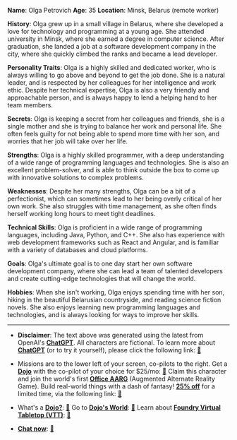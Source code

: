 **Name**: Olga Petrovich
**Age**: 35
**Location**: Minsk, Belarus (remote worker)

**History**: Olga grew up in a small village in Belarus, where she developed a love for technology and programming at a young age. She attended university in Minsk, where she earned a degree in computer science. After graduation, she landed a job at a software development company in the city, where she quickly climbed the ranks and became a lead developer.

**Personality Traits**: Olga is a highly skilled and dedicated worker, who is always willing to go above and beyond to get the job done. She is a natural leader, and is respected by her colleagues for her intelligence and work ethic. Despite her technical expertise, Olga is also a very friendly and approachable person, and is always happy to lend a helping hand to her team members.

**Secrets**: Olga is keeping a secret from her colleagues and friends, she is a single mother and she is trying to balance her work and personal life. She often feels guilty for not being able to spend more time with her son, and worries that her job will take over her life.

**Strengths**: Olga is a highly skilled programmer, with a deep understanding of a wide range of programming languages and technologies. She is also an excellent problem-solver, and is able to think outside the box to come up with innovative solutions to complex problems.

**Weaknesses**: Despite her many strengths, Olga can be a bit of a perfectionist, which can sometimes lead to her being overly critical of her own work. She also struggles with time management, as she often finds herself working long hours to meet tight deadlines.

**Technical Skills**: Olga is proficient in a wide range of programming languages, including Java, Python, and C++. She also has experience with web development frameworks such as React and Angular, and is familiar with a variety of databases and cloud platforms.

**Goals**: Olga's ultimate goal is to one day start her own software development company, where she can lead a team of talented developers and create cutting-edge technologies that will change the world.

**Hobbies**: When she isn't working, Olga enjoys spending time with her son, hiking in the beautiful Belarusian countryside, and reading science fiction novels. She also enjoys learning new programming languages and technologies, and is always looking for ways to improve her skills.


---
* **Disclaimer**: The text above was generated using the latest from OpenAI's [**ChatGPT**](https://openai.com/blog/chatgpt/).  All characters are fictional.  To learn more about [**ChatGPT**](https://openai.com/blog/chatgpt/) (or to try it yourself), please click the following link: [:closed_book:](https://openai.com/blog/chatgpt/)

* Missions are to the lower left of your screen, co-pilots to the right. Get a [**Dojo**](https://workmates.live/marketplace) with the co-pilot of your choice for $25/mo: [:green_book:](https://workmates.live/marketplace) Claim this character and join the world's first [**Office AARG**](https://dojos.world) (Augmented Alternate Reality Game). Build real-world things with a dash of fantasy! [**25% off**](https://blog.workmates.live/deal-on-a-dojo) for a limited time, via the following link: [:green_book:](https://blog.workmates.live/deal-on-a-dojo) 

* What's a [**Dojo?**](https://workdojos.com): [:blue_book:](https://workdojos.com)  Go to [**Dojo's World**](https://dojos.world): [:blue_book:](https://dojos.world)  Learn about [**Foundry Virtual Tabletop (VTT)**](https://foundryvtt.com): [:closed_book:](https://foundryvtt.com/)

* [**Chat now**](https://chat.workmates.live/channel/support): [:ledger:](https://chat.workmates.live/channel/support)